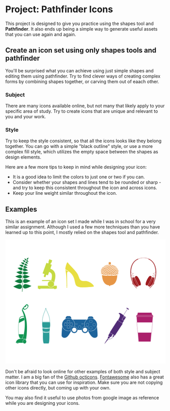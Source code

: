 # **Project**: Pathfinder Icons

This project is designed to give you practice using the shapes tool and **Pathfinder**. It also ends up being a simple way to generate useful assets that you can use again and again. 

## Create an icon set using only shapes tools and pathfinder

You'll be surprised what you can achieve using just simple shapes and editing them using pathfinder. Try to find clever ways of creating complex forms by combining shapes together, or carving them out of eaach other. 

### Subject
There are many icons available online, but not many that likely apply to your specific area of study. Try to create icons that are unique and relevant to you and your work. 

### Style

Try to keep the style consistent, so that all the icons looks like they belong together. You can go with a simple "black outline" style, or use a more complex fill style, which utilizes the empty space between the shapes as design elements. 

Here are a few more tips to keep in mind while designing your icon: 

- It is a good idea to limit the colors to just one or two if you can. 
- Consider whether your shapes and lines tend to be rounded or sharp - and try to keep this consistent throughout the icon and across icons. 
- Keep your line weight similar throughout the icon. 

## Examples

This is an example of an icon set I made while I was in school for a very similar assignment. Although I used a few more techniques than you have learned up to this point, I mostly relied on the shapes tool and pathfinder.  

![Icons Example](assets/icons.png)

Don't be afraid to look online for other examples of both style and subject matter. I am a big fan of the [Github octicons](https://primer.style/octicons/). [Fontawesome](https://fontawesome.com/icons) also has a great icon library that you can use for inspiration. Make sure you are not copying other icons directly, but coming up with your own. 

You may also find it useful to use photos from google image as reference while you are designing your icons. 